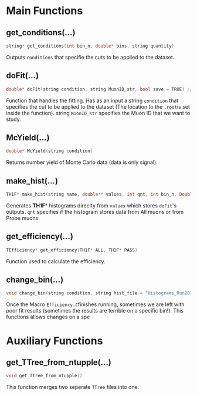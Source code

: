 # Main Functions

## get_conditions(...)
```cpp
string* get_conditions(int bin_n, double* bins, string quantity)
```
Outputs ```conditions``` that specifie the cuts to be applied to the dataset.

## doFit(...)
```cpp
double* doFit(string condition, string MuonID_str, bool save = TRUE) // RETURNS ARRAY WITH [yield_all, yield_pass, err_all, err_pass]
```
Function that handles the fitting. Has as an input a string ```condition``` that specifies the cut to be applied to the dataset (The location to the ```.root```is set inside the function).
string ```MuonID_str``` specifies the Muon ID that we want to study. 

## McYield(...)
```cpp
double* McYield(string condition)
```
Returns number yield of Monte Carlo data (data is only signal).

## make_hist(...)
```cpp
TH1F* make_hist(string name, double** values, int qnt, int bin_n, Double_t* binning, bool IsDataMc, bool DRAW = FALSE)
```
Generates **TH1F*** histograms direclty from ```values``` which stores ```doFit```'s outputs. ```qnt``` specifies if the histogram stores data from All muons or from Probe muons.

## get_efficiency(...)
```cpp
TEfficiency* get_efficiency(TH1F* ALL, TH1F* PASS)
```
Function used to calculate the efficiency.

## change_bin(...)
```cpp
void change_bin(string condition, string hist_file = "Histograms_Run2011.root")
```
Once the Macro ```Efficiency.C```finishes running, sometimes we are left with poor fit results (sometimes the results are terrible on a specific bin!). This functions allows changes on a spe
# Auxiliary Functions

## get_TTree_from_ntupple(...)
```cpp
void get_TTree_from_ntupple()
```
This function merges two seperate ```TTree``` files into one.
